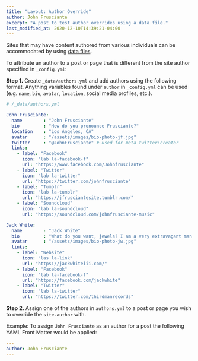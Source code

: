 ```yaml
---
title: "Layout: Author Override"
author: John Frusciante
excerpt: "A post to test author overrides using a data file."
last_modified_at: 2020-12-10T14:39:21-04:00
---
```


Sites that may have content authored from various individuals can be accommodated by using [data files](https://jekyllrb.com/docs/datafiles/).

To attribute an author to a post or page that is different from the site author specified in `_config.yml`:

**Step 1.** Create `_data/authors.yml` and add authors using the following format. Anything variables found under `author` in `_config.yml` can be used (e.g. `name`, `bio`, `avatar`, `location`, social media profiles, etc.).

```yaml
# /_data/authors.yml

John Frusciante:
  name        : "John Frusciante"
  bio         : "How do you pronounce Frusciante?"
  location    : "Los Angeles, CA"
  avatar      : "/assets/images/bio-photo-jf.jpg"
  twitter     : "@JohnFrusciante" # used for meta twitter:creator
  links:
    - label: "Facebook"
      icon: "lab la-facebook-f"
      url: "https://www.facebook.com/Johnfrusciante"
    - label: "Twitter"
      icon: "lab la-twitter"
      url: "https://twitter.com/johnfrusciante"
    - label: "Tumblr"
      icon: "lab la-tumblr"
      url: "https://jfrusciantesite.tumblr.com/"
    - label: "Soundcloud"
      icon: "lab la-soundcloud"
      url: "https://soundcloud.com/johnfrusciante-music"

Jack White:
  name        : "Jack White"
  bio         : "What do you want, jewels? I am a very extravagant man."
  avatar      : "/assets/images/bio-photo-jw.jpg"
  links:
    - label: "Website"
      icon: "las la-link"
      url: "https://jackwhiteiii.com/"
    - label: "Facebook"
      icon: "lab la-facebook-f"
      url: "https://facebook.com/jackwhite"
    - label: "Twitter"
      icon: "lab la-twitter"
      url: "https://twitter.com/thirdmanrecords"
```

**Step 2.** Assign one of the authors in `authors.yml` to a post or page you wish to override the `site.author` with.

Example: To assign `John Frusciante` as an author for a post the following YAML Front Matter would be applied:

```yaml
---
author: John Frusciante
---
```
